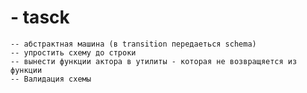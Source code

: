 # - tasck

    -- абстрактная машина (в transition передаеться schema)
    -- упростить схему до строки
    -- вынести функции актора в утилиты - которая не возвращяется из функции
    -- Валидация схемы
